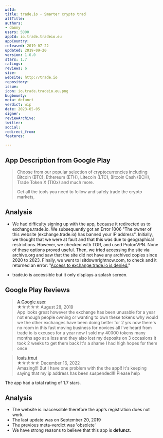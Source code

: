 ```yaml
---
wsId: 
title: trade.io - Smarter crypto trad
altTitle: 
authors:
- danny 
users: 5000
appId: io.trade.tradeio.eu
appCountry: 
released: 2019-07-22
updated: 2019-09-20
version: 1.0.0
stars: 1.7
ratings: 
reviews: 6
size: 
website: http://trade.io
repository: 
issue: 
icon: io.trade.tradeio.eu.png
bugbounty: 
meta: defunct
verdict: wip
date: 2023-05-05
signer: 
reviewArchive: 
twitter: 
social: 
redirect_from: 
features: 

---
```


## App Description from Google Play 

> Choose from our popular selection of cryptocurrencies including Bitcoin (BTC), Ethereum (ETH), Litecoin (LTC), Bitcoin Cash (BCH), Trade Token X (TIOx) and much more.
>
> Get all the tools you need to follow and safely trade the crypto markets,

## Analysis 

- We had difficulty signing up with the app, because it redirected us to exchange.trade.io. We subsequently got an Error 1006 "The owner of this website (exchange.trade.io) has banned your IP address". Initially, we thought that we were at fault and that this was due to geographical restrictions. However, we checked with TOR, and used ProtonVPN. None of these options proved useful. Then, we tried accessing the site via archive.org and saw that the site did not have any archived copies since 2020 to 2023. Finally, we went to Isitdownrightnow.com, to check and it returned an error: "[Access to exchange.trade.io is denied.](https://www.isitdownrightnow.com/exchange.trade.io.html)" 

- trade.io is accessible but it only displays a splash screen.

## Google Play Reviews 

> [A Google user](https://play.google.com/store/apps/details?id=io.trade.tradeio.eu&gl=us)<br>
  ★☆☆☆☆ August 28, 2019 <br>
       App looks great however the exchange has been unusable for a year not enough people owning or wanting to own these tokens why would we the other exchanges have been doing better for 2 yrs now there's no room in this fast moving business for novices all I've heard from trade io is excuses for a year now I sold my 40000 tokens many months ago at a loss and they also lost my deposits on 3 occasions it took 2 weeks to get them back It's a shame I had high hopes for them once

> [louis trout](https://play.google.com/store/apps/details?id=io.trade.tradeio.eu&gl=us)<br>
  ★☆☆☆☆ December 16, 2022 <br>
       Amazing!!! But I have one problem with the the app!! It's keeping saying that my ip address has been suspended!!! Please help

The app had a total rating of 1.7 stars.

## Analysis 

- The website is inaccessible therefore the app's registration does not work. 
- The last update was on September 20, 2019
- The previous meta-verdict was 'obsolete'
- We have strong reasons to believe that this app is **defunct.**